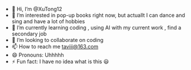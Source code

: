 - 👋 Hi, I’m @XuTong12
- 👀 I’m interested in pop-up books right now, but actuallt I can dance and sing and have a lot of hobbies
- 🌱 I’m currently learning coding , using AI with my current work , find a secondary job
- 💞️ I’m looking to collaborate on coding
- 📫 How to reach me taviii@163.com
- 😄 Pronouns: Uhhhhh
- ⚡ Fun fact: I have no idea what is this 😃

<!---
XuTong12/XuTong12 is a ✨ special ✨ repository because its `README.md` (this file) appears on your GitHub profile.
You can click the Preview link to take a look at your changes.
--->
